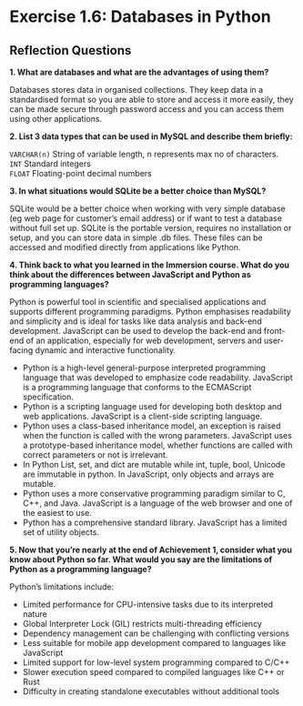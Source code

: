 # Exercise 1.6: Databases in Python

## Reflection Questions

**1. What are databases and what are the advantages of using them?**

Databases stores data in organised collections.  They keep data in a standardised format so you are able to store and access it more easily, they can be made secure through password access and you can access them using other applications. 

**2. List 3 data types that can be used in MySQL and describe them briefly:**

`VARCHAR(n)` String of variable length, n represents max no of characters.  
`INT` Standard integers  
`FLOAT` Floating-point decimal numbers

**3. In what situations would SQLite be a better choice than MySQL?**

SQLite would be a better choice when working with very simple database (eg web page for customer’s email address) or if want to test a database without full set up.  SQLite is the portable version, requires no installation or setup, and you can store data in simple .db files. These files can be accessed and modified directly from applications like Python.

**4. Think back to what you learned in the Immersion course. What do you think about the differences between JavaScript and Python as programming languages?**

Python is powerful tool in scientific and specialised applications and supports different programming paradigms.  Python emphasises readability and simplicity and is ideal for tasks like data analysis and  back-end development.  JavaScript can be used to develop the back-end and front-end of an application, especially for web development, servers and user-facing dynamic and interactive functionality. 

- Python is a high-level general-purpose interpreted programming language that was developed to emphasize code readability.	JavaScript is a programming language that conforms to the ECMAScript specification.
- Python is a scripting language used for developing both desktop and web applications.	JavaScript is a client-side scripting language.
- Python uses a class-based inheritance model, an exception is raised when the function is called with the wrong parameters.	JavaScript uses a prototype-based inheritance model, whether functions are called with correct parameters or not is irrelevant.
- In Python List, set, and dict are mutable while int, tuple, bool, Unicode are immutable in python.	In JavaScript, only objects and arrays are mutable.
- Python uses a more conservative programming paradigm similar to C, C++, and Java.	JavaScript is a language of the web browser and one of the easiest to use.
- Python has a comprehensive standard library.	JavaScript has a limited set of utility objects.

**5. Now that you’re nearly at the end of Achievement 1, consider what you know about Python so far. What would you say are the limitations of Python as a programming language?**

Python’s limitations include:
- Limited performance for CPU-intensive tasks due to its interpreted nature
- Global Interpreter Lock (GIL) restricts multi-threading efficiency
- Dependency management can be challenging with conflicting versions
- Less suitable for mobile app development compared to languages like JavaScript
- Limited support for low-level system programming compared to C/C++
- Slower execution speed compared to compiled languages like C++ or Rust
- Difficulty in creating standalone executables without additional tools
